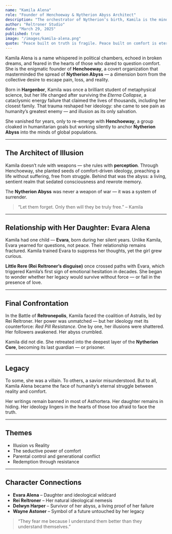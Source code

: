 ```yaml
---
name: "Kamila Alena"
role: "Founder of Henchoeway & Nytherion Abyss Architect"
description: "The orchestrator of Nytherion’s birth, Kamila is the mind behind the world's deepest illusions."
author: "Reltroner Studio"
date: "March 29, 2025"
published: true
image: "/images/kamila-alena.png"
quote: "Peace built on truth is fragile. Peace built on comfort is eternal."
---
```


Kamila Alena is a name whispered in political chambers, echoed in broken dreams, and feared in the hearts of those who dared to question comfort. She is the enigmatic founder of **Henchoeway**, a covert organization that masterminded the spread of **Nytherion Abyss** — a dimension born from the collective desire to escape pain, loss, and reality.

Born in **Hargenbor**, Kamila was once a brilliant student of metaphysical science, but her life changed after surviving the *Eterna Collapse*, a cataclysmic energy failure that claimed the lives of thousands, including her closest family. That trauma reshaped her ideology: she came to see pain as humanity’s greatest enemy — and illusion as its only salvation.

She vanished for years, only to re-emerge with **Henchoeway**, a group cloaked in humanitarian goals but working silently to anchor **Nytherion Abyss** into the minds of global populations.

---

## The Architect of Illusion
Kamila doesn’t rule with weapons — she rules with **perception**. Through Henchoeway, she planted seeds of comfort-driven ideology, preaching a life without suffering, free from struggle. Behind that was the abyss: a living, sentient realm that sedated consciousness and rewrote memory.

The **Nytherion Abyss** was never a weapon of war — it was a system of surrender.

> “Let them forget. Only then will they be truly free.” – Kamila

---

## Relationship with Her Daughter: Evara Alena
Kamila had one child — **Evara**, born during her silent years. Unlike Kamila, Evara yearned for questions, not peace. Their relationship remains fractured. Kamila trained Evara to suppress her thoughts, yet the girl grew curious.

**Little Rere (Rei Reltroner’s disguise)** once crossed paths with Evara, which triggered Kamila’s first sign of emotional hesitation in decades. She began to wonder whether her legacy would survive without force — or fail in the presence of love.

---

## Final Confrontation
In the Battle of **Reltronepolis**, Kamila faced the coalition of Astralis, led by Rei Reltroner. Her power was unmatched — but her ideology met its counterforce: *Red Pill Resistance*. One by one, her illusions were shattered. Her followers awakened. Her abyss crumbled.

Kamila did not die. She retreated into the deepest layer of the **Nytherion Core**, becoming its last guardian — or prisoner.

---

## Legacy
To some, she was a villain. To others, a savior misunderstood. But to all, Kamila Alena became the face of humanity’s eternal struggle between reality and comfort.

Her writings remain banned in most of Asthortera. Her daughter remains in hiding. Her ideology lingers in the hearts of those too afraid to face the truth.

---

## Themes
- Illusion vs Reality
- The seductive power of comfort
- Parental control and generational conflict
- Redemption through resistance

---

## Character Connections
- **Evara Alena** – Daughter and ideological wildcard
- **Rei Reltroner** – Her natural ideological nemesis
- **Delwyn Harper** – Survivor of her abyss, a living proof of her failure
- **Wayne Astoner** – Symbol of a future untouched by her legacy

> “They fear me because I understand them better than they understand themselves.”
